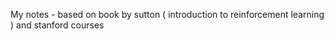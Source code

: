 My notes - based on book by sutton ( introduction to reinforcement learning ) and stanford courses 
